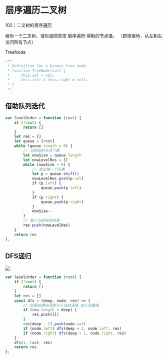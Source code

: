 # 层序遍历二叉树

<leetcode href="https://leetcode-cn.com/problems/binary-tree-level-order-traversal/">102：二叉树的层序遍历</leetcode>

给你一个二叉树，请你返回其按 层序遍历 得到的节点值。 （即逐层地，从左到右访问所有节点）

TreeNode
```js
/**
 * Definition for a binary tree node.
 * function TreeNode(val) {
 *     this.val = val;
 *     this.left = this.right = null;
 * }
 */
```
## 借助队列迭代
```js
var levelOrder = function (root) {
    if (!root) {
        return []
    }
    let res = []
    let queue = [root]
    while (queue.length > 0) {
        // 当前层的节点个数
        let nowSize = queue.length
        let nowLevelRes = []
        while (nowSize > 0) {
            // 取出第一个元素
            let p = queue.shift()
            nowLevelRes.push(p.val)
            if (p.left) {
                queue.push(p.left)
            }
            if (p.right) {
                queue.push(p.right)
            }
            nowSize--
        }
        // 放入当前层的结果
        res.push(nowLevelRes)
    }
    return res
};
```

## DFS递归
![](https://pic.leetcode-cn.com/aeed09e12573ec00d83663bb4f77562e8904ac58cdb2cbe6e995f2ac33b12934-0203_1.gif)
```js
var levelOrder = function (root) {
    if (!root) {
        return []
    }
    let res = []
    const dfs = (deep, node, res) => {
        // 如果结果的深度小于当前深度,放入空数组
        if (res.length < deep) {
            res.push([])
        }
        res[deep - 1].push(node.val)
        if (node.left) dfs(deep + 1, node.left, res)
        if (node.right) dfs(deep + 1, node.right, res)
    }
    dfs(1, root, res)
    return res
};
```